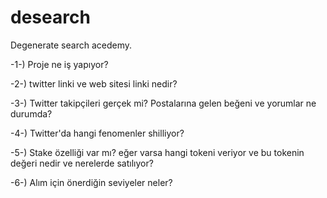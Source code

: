 # desearch
Degenerate search acedemy.

-1-) Proje ne iş yapıyor?


-2-) twitter linki ve web sitesi linki nedir?


-3-) Twitter takipçileri gerçek mi? Postalarına gelen beğeni ve yorumlar ne durumda?


-4-) Twitter'da hangi fenomenler shilliyor?


-5-) Stake özelliği var mı? eğer varsa hangi tokeni veriyor ve bu tokenin değeri nedir ve nerelerde satılıyor?


-6-) Alım için önerdiğin seviyeler neler?
